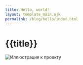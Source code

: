 ```yaml
---
title: Hello, world!
layout: template_main.njk
permalink: /blog/hello/index.html
---
```

# {{title}}

![Иллюстрация к проекту](/images/blog/)